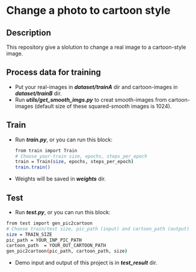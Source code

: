 # Change a photo to cartoon style
## Description
This repository give a slolution to change a real image to a cartoon-style image.
## Process data for training
- Put your real-images in _**dataset/trainA**_ dir and cartoon-images in _**dataset/trainB**_ dir. </br>
- Run _**utils/get_smooth_imgs.py**_ to creat smooth-images from cartoon-images (default size of these squared-smooth images is 1024).
## Train
- Run _**train.py**_, or you can run this block:
  ```sh 
  from train import Train
  # Choose your-train size, epochs, steps_per_epoch
  train = Train(size, epochs, steps_per_epoch)
  train.train()
  ```
 - Weights will be saved in _**weights**_ dir.
## Test
 - Run _**test.py**_, or you can run this block:
  ```sh 
  from test import gen_pic2cartoon
  # Choose train/test size, pic_path (input) and cartoon_path (output)
  size = TRAIN_SIZE
  pic_path = YOUR_INP_PIC_PATH
  cartoon_path  = YOUR_OUT_CARTOON_PATH
  gen_pic2cartoon(pic_path, cartoon_path, size)
  ```
 - Demo input and output of this project is in _**test_result**_ dir.

